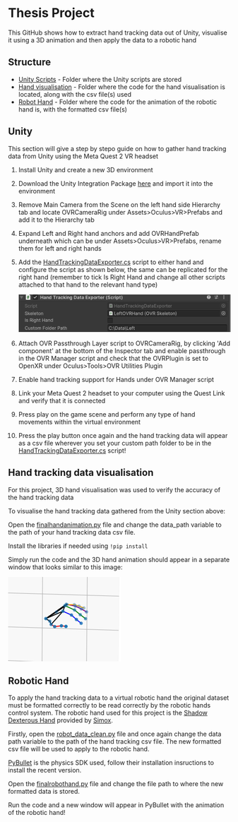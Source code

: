 # Thesis Project

This GitHub shows how to extract hand tracking data out of Unity, visualise it using a 3D animation and then apply the data to a robotic hand

## Structure

* [Unity Scripts](Unity%20Scripts) - Folder where the Unity scripts are stored
* [Hand visualisation](Hand%20SVisualisation) - Folder where the code for the hand visualisation is located, along with the csv file(s) used
* [Robot Hand](Robot%20Hand) -  Folder where the code for the animation of the robotic hand is, with the formatted csv file(s)

## Unity

This section will give a step by stepo guide on how to gather hand tracking data from Unity using the Meta Quest 2 VR headset
1. Install Unity and create a new 3D environment
2. Download the Unity Integration Package [here](https://developer.oculus.com/downloads/package/unity-integration/?locale=en_GB) and import it into the environment
3. Remove Main Camera from the Scene on the left hand side Hierarchy tab and locate OVRCameraRig under Assets>Oculus>VR>Prefabs and add it to the Hierarchy tab
4. Expand Left and Right hand anchors and add OVRHandPrefab underneath which can be under Assets>Oculus>VR>Prefabs, rename them for left and right hands
5. Add the [HandTrackingDataExporter.cs](Unity%20Scripts/HandTrackingDataExporter.cs) script to either hand and configure the script as shown below, the same can be replicated for the right hand (remember to tick Is Right Hand and change all other scripts attached to that hand to the relevant hand type)

                
    ![Alt text](image.png)
6. Attach OVR Passthrough Layer script to OVRCameraRig, by clicking 'Add component' at the bottom of the Inspector tab and enable passthrough in the OVR Manager script and check that the OVRPlugin is set to OpenXR under Oculus>Tools>OVR Utilities Plugin
7. Enable hand tracking support for Hands under OVR Manager script
8. Link your Meta Quest 2 headset to your computer using the Quest Link and verify that it is connected
9. Press play on the game scene and perform any type of hand movements within the virtual environment 
10. Press the play button once again and the hand tracking data will appear as a csv file wherever you set your custom path folder to be in the [HandTrackingDataExporter.cs](Unity%20Scripts/HandTrackingDataExporter.cs) script!

## Hand tracking data visualisation

For this project, 3D hand visualisation was used to verify the accuracy of the hand tracking data

To visualise the hand tracking data gathered from the Unity section above:

Open the [finalhandanimation.py](Hand%20Visualisation/finalhandanimation.py) file and change the data_path variable to the path of your hand tracking data csv file.

Install the libraries if needed using `!pip install`

Simply run the code and the 3D hand animation should appear in a separate window that looks similar to this image:

![Alt text](image-1.png)

## Robotic Hand 

To apply the hand tracking data to a virtual robotic hand the original dataset must be formatted correctly to be read correctly by the robotic hands control system. The robotic hand used for this project is the [Shadow Dexterous Hand](https://www.shadowrobot.com/wp-content/uploads/2022/03/shadow_dexterous_hand_e_technical_specification.pdf) provided by [Simox](https://github.com/shadow-robot/simox_ros/tree/master). 

Firstly, open the [robot_data_clean.py](Robot%20Hand/robot_data_clean.py) file and once again change the data path variable to the path of the hand tracking csv file. The new formatted csv file will be used to apply to the robotic hand. 

[PyBullet](https://github.com/bulletphysics/bullet3) is the physics SDK used, follow their installation insructions to install the recent version.

Open the [finalrobothand.py](Robot%20Hand/finalrobothand.py) file and change the file path to where the new formatted data is stored. 

Run the code and a new window will appear in PyBullet with the animation of the robotic hand!
